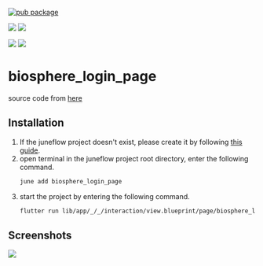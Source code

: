 [![pub package](https://img.shields.io/pub/v/biosphere_login_page.svg)](https://pub.dartlang.org/packages/biosphere_login_page)

[![](https://img.shields.io/badge/Module-Hub-007bff?style=for-the-badge&logo=flutter)](https://module.juneflow.org/)
[![](https://img.shields.io/badge/View-Hub-007bff?style=for-the-badge&logo=flutter)](https://view.juneflow.org/)

[![](https://img.shields.io/badge/DISCORD-JOIN%20SERVER-5663F7?style=for-the-badge&logo=discord&logoColor=white)](https://discord.gg/zXXHvAXCug)
[![](https://img.shields.io/badge/KakaoTalk-Join%20Room-FEE500?style=for-the-badge&logo=kakao)](https://open.kakao.com/o/gEwrffbg)
# biosphere_login_page
source code from [here](https://github.com/justkawal/UI?ref=flutterawesome.com)

##  Installation
1. If the juneflow project doesn't exist, please create it by following [this guide](https://doc.juneflow.org/).
2. open terminal in the juneflow project root directory, enter the following command.
    ```bash
    june add biosphere_login_page
    ```
3. start the project by entering the following command.
    ```bash
    flutter run lib/app/_/_/interaction/view.blueprint/page/biosphere_login_page/_/view.dart -d chrome
    ```

## Screenshots
![](https://github.com/juneview-songdo/biosphere_login_page/assets/21379657/99d9f93f-71c3-48f1-b218-9f709d8936d2)

